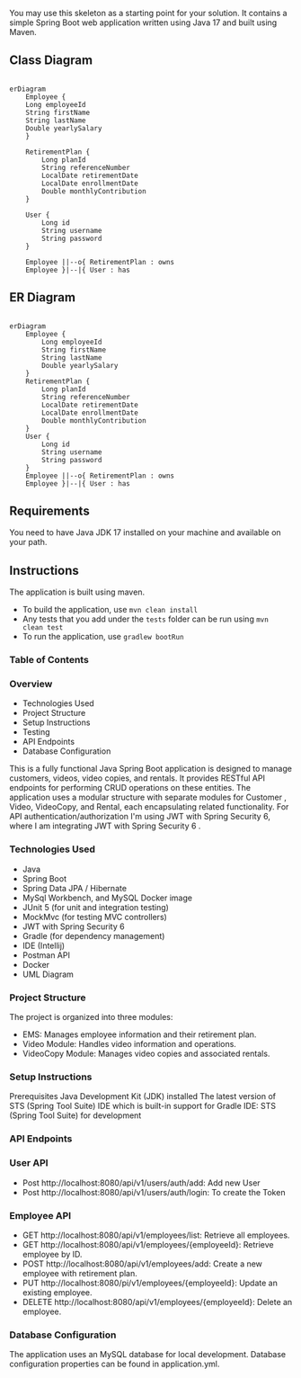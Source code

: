 You may use this skeleton as a starting point for your solution. It contains a simple
Spring Boot web application written using Java 17 and built using Maven.


## Class Diagram
```mermaid

erDiagram
    Employee {
    Long employeeId
    String firstName
    String lastName
    Double yearlySalary
    }

    RetirementPlan {
        Long planId
        String referenceNumber
        LocalDate retirementDate
        LocalDate enrollmentDate
        Double monthlyContribution
    }
    
    User {
        Long id
        String username
        String password
    }
    
    Employee ||--o{ RetirementPlan : owns
    Employee }|--|{ User : has
```

## ER Diagram


```mermaid

erDiagram
    Employee {
        Long employeeId
        String firstName
        String lastName
        Double yearlySalary
    }
    RetirementPlan {
        Long planId
        String referenceNumber
        LocalDate retirementDate
        LocalDate enrollmentDate
        Double monthlyContribution
    }
    User {
        Long id
        String username
        String password
    }
    Employee ||--o{ RetirementPlan : owns
    Employee }|--|{ User : has

```

## Requirements

You need to have Java JDK 17 installed on your machine and available on your path.

## Instructions

The application is built using maven.

- To build the application, use `mvn clean install`
- Any tests that you add under the `tests` folder can be run using `mvn clean test`
- To run the application, use `gradlew bootRun`

### Table of Contents ###
### Overview ###
* Technologies Used
* Project Structure
* Setup Instructions
* Testing
* API Endpoints
* Database Configuration

This is a fully functional Java Spring Boot application is designed to manage customers, videos, video copies, and rentals. It provides RESTful API endpoints for performing CRUD operations on these entities. The application uses a modular structure with separate modules for Customer , Video, VideoCopy, and Rental, each encapsulating related functionality. For API authentication/authorization I'm using JWT with Spring Security 6, where I am integrating JWT with Spring Security 6 .

### Technologies Used ###
* Java
* Spring Boot
* Spring Data JPA / Hibernate
* MySql Workbench, and MySQL Docker image
* JUnit 5 (for unit and integration testing)
* MockMvc (for testing MVC controllers)
* JWT with Spring Security 6
* Gradle (for dependency management)
* IDE  (Intellij)
* Postman API
* Docker
* UML Diagram
### Project Structure ###
The project is organized into three modules:

* EMS: Manages employee information and their retirement plan.
* Video Module: Handles video information and operations.
* VideoCopy Module: Manages video copies and associated rentals.

### Setup Instructions ###
Prerequisites
Java Development Kit (JDK) installed
The latest version of STS (Spring Tool Suite) IDE which is built-in support for Gradle
IDE: STS (Spring Tool Suite) for development

### API Endpoints ###
### User API ###
* Post http://localhost:8080/api/v1/users/auth/add: Add new User 
* Post http://localhost:8080/api/v1/users/auth/login: To create the Token 
### Employee API ###
* GET http://localhost:8080/api/v1/employees/list: Retrieve all employees.
* GET http://localhost:8080/api/v1/employees/{employeeId}: Retrieve employee by ID.
* POST http://localhost:8080/api/v1/employees/add: Create a new employee with retirement plan.
* PUT http://localhost:8080/pi/v1/employees/{employeeId}: Update an existing employee.
* DELETE http://localhost:8080/api/v1/employees/{employeeId}: Delete an employee.

### Database Configuration ###
The application uses an MySQL database for local development. 
Database configuration properties can be found in application.yml.